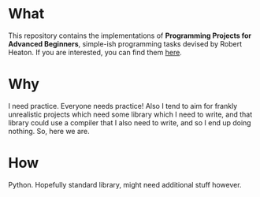 # What
This repository contains the implementations of **Programming Projects for Advanced Beginners**, simple-ish programming tasks devised by Robert Heaton. If you are interested, you can find them [here](https://robertheaton.com/2018/12/08/programming-projects-for-advanced-beginners/).

# Why
I need practice. Everyone needs practice! Also I tend to aim for frankly unrealistic projects which need some library which I need to write, and that library could use a compiler that I also need to write, and so I end up doing nothing. So, here we are.

# How
Python. Hopefully standard library, might need additional stuff however.

